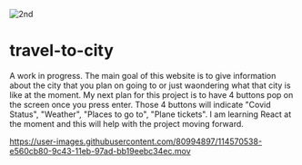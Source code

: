 ![2nd](https://user-images.githubusercontent.com/80994897/114570415-cf530b00-9c43-11eb-9299-fd05f6dd0723.gif)
# travel-to-city

A work in progress. The main goal of this website is to give information about the city that you plan on going to or just waondering what that city is like at the moment. My next plan for this project is to have 4 buttons pop on the screen once you press enter. Those 4 buttons will indicate "Covid Status", "Weather", "Places to go to", "Plane tickets". I am learning React at the moment and this will help with the project moving forward. 


https://user-images.githubusercontent.com/80994897/114570538-e560cb80-9c43-11eb-97ad-bb19eebc34ec.mov




